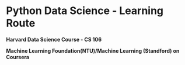 # Python Data Science - Learning Route

**Harvard Data Science Course - CS 106**

**Machine Learning Foundation(NTU)/Machine Learning (Standford) on Coursera**
